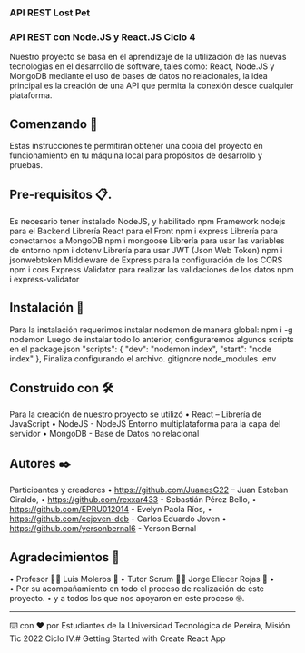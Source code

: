 ### API REST Lost Pet
### API REST con Node.JS y React.JS Ciclo 4
Nuestro proyecto se basa en el aprendizaje de la utilización de las nuevas tecnologías en el desarrollo de software, tales como: React, Node.JS y MongoDB mediante el uso de bases de datos no relacionales, la idea principal es la creación de una API que permita la conexión desde cualquier plataforma.
## Comenzando 🚀
Estas instrucciones te permitirán obtener una copia del proyecto en funcionamiento en tu máquina local para propósitos de desarrollo y pruebas.
## Pre-requisitos 📋.
Es necesario tener instalado NodeJS, y habilitado npm
Framework nodejs para el Backend
Librería React para el Front
npm i express
Librería para conectarnos a MongoDB
npm i mongoose
Librería para usar las variables de entorno
npm i dotenv
Librería para usar JWT (Json Web Token)
npm i jsonwebtoken
Middleware de Express para la configuración de los CORS
npm i cors
Express Validator para realizar las validaciones de los datos
npm i express-validator
## Instalación 🔧
Para la instalación requerimos instalar nodemon de manera global:
npm i -g nodemon
Luego de instalar todo lo anterior, configuraremos algunos scripts en el package.json
"scripts": {
    "dev": "nodemon index",
    "start": "node index"
  },
Finaliza configurando el archivo. gitignore
node_modules
.env
## Construido con 🛠️
Para la creación de nuestro proyecto se utilizó
•	React – Librería de JavaScript
•	NodeJS - NodeJS Entorno multiplataforma para la capa del servidor
•	MongoDB - Base de Datos no relacional
## Autores ✒️
Participantes y creadores
•	https://github.com/JuanesG22 – Juan Esteban Giraldo,
•	https://github.com/rexxar433 - Sebastián Pérez Bello,
•	https://github.com/EPRU012014 - Evelyn Paola Ríos,
•	https://github.com/cejoven-deb - Carlos Eduardo Joven
•	https://github.com/yersonbernal6  - Yerson Bernal
## Agradecimientos 🎁
•	Profesor 🧑‍🏫 Luis Moleros 📢
•	Tutor Scrum 🧑‍🏫 Jorge Eliecer Rojas 📢
•	
•	Por su acompañamiento en todo el proceso de realización de este proyecto.
•	y a todos los que nos apoyaron en este proceso 🤓.
______________
⌨️ con ❤️ por Estudiantes de la Universidad Tecnológica de Pereira, Misión Tic 2022 Ciclo IV.# Getting Started with Create React App
